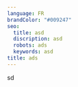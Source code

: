 ```yaml
---
language: FR
brandColor: "#009247"
seo:
  title: asd
  discription: asd
  robots: ads
  keywords: asd
title: ads
---
```

sd